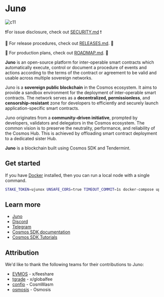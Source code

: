 # Junø

![c11](https://user-images.githubusercontent.com/79812965/131373443-5ff0d9f6-2e2a-41bd-8347-22ac4983e625.jpg)

❗️For issue disclosure, check out [SECURITY.md](./SECURITY.md) ❗️

🚀 For release procedures, check out [RELEASES.md](./RELEASES.md). 🚀

📄 For production plans, check out [ROADMAP.md](./ROADMAP.md). 📄

**Juno** is an open-source platform for inter-operable smart contracts which automatically execute, control or document a procedure of events and actions according to the terms of the contract or agreement to be valid and usable across multiple sovereign networks.

Juno is a **sovereign public blockchain** in the Cosmos ecosystem. It aims to provide a sandbox environment for the deployment of inter-operable smart contracts. The network serves as a **decentralized, permissionless**, and **censorship-resistant** zone for developers to efficiently and securely launch application-specific smart contracts.

Juno originates from a **community-driven initiative**, prompted by developers, validators and delegators in the Cosmos ecosystem. The common vision is to preserve the neutrality, performance, and reliability of the Cosmos Hub. This is achieved by offloading smart contract deployment to a dedicated sister Hub.

**Juno** is a blockchain built using Cosmos SDK and Tendermint.

## Get started

If you have [Docker](https://www.docker.com/) installed, then you can run a local node with a single command.

```bash
STAKE_TOKEN=ujunox UNSAFE_CORS=true TIMEOUT_COMMIT=1s docker-compose up
```

## Learn more

- [Juno](https://junonetwork.io)
- [Discord](https://discord.gg/QcWPfK4gJ2)
- [Telegram](https://t.me/JunoNetwork)
- [Cosmos SDK documentation](https://docs.cosmos.network)
- [Cosmos SDK Tutorials](https://tutorials.cosmos.network)

## Attribution

We'd like to thank the following teams for their contributions to Juno:

- [EVMOS](https://twitter.com/EvmosOrg) - x/feeshare
- [tgrade](https://twitter.com/TgradeFinance) - x/globalfee
- [confio](https://twitter.com/confio_tech) - CosmWasm
- [osmosis](https://twitter.com) - Osmosis
